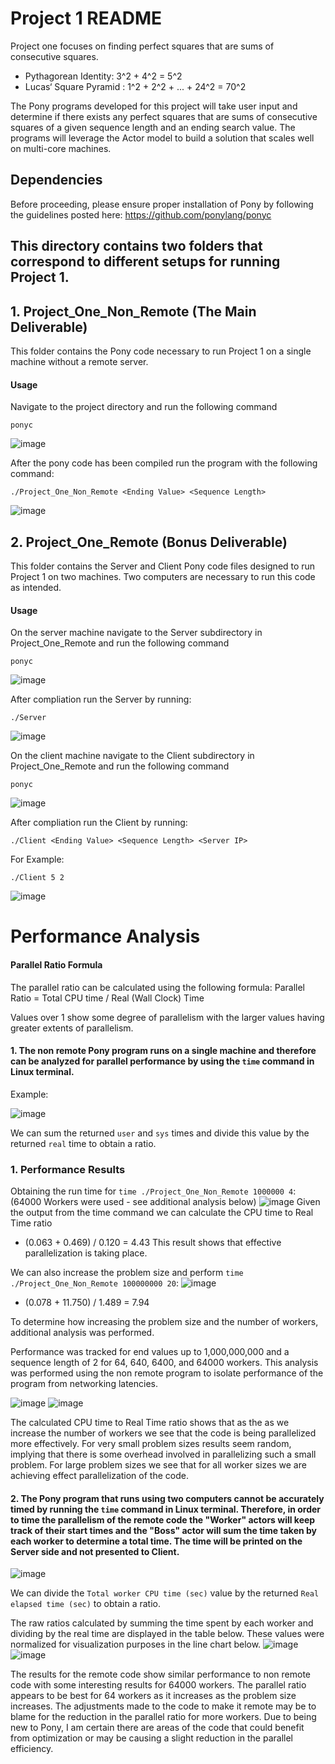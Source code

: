 # Project 1 README
Project one focuses on finding perfect squares that are sums of consecutive
squares. 
* Pythagorean Identity: 3^2 + 4^2 = 5^2
* Lucas‘ Square Pyramid : 1^2 + 2^2 + ... + 24^2 = 70^2

The Pony programs developed for this project will take user input and determine if there exists any perfect squares that are sums of consecutive squares of a given sequence length and an ending search value. The programs will leverage the Actor model to build a solution that scales well on multi-core machines. 


## Dependencies
Before proceeding, please ensure proper installation of Pony by following the guidelines posted here: https://github.com/ponylang/ponyc

## This directory contains two folders that correspond to different setups for running Project 1.
## 1. Project_One_Non_Remote (The Main Deliverable)
This folder contains the Pony code necessary to run Project 1 on a single machine without a remote server.
#### Usage
Navigate to the project directory and run the following command
```
ponyc
```

![image](https://github.com/user-attachments/assets/96939a11-a15e-4c58-92ee-f94f49dc9b0a)


After the pony code has been compiled run the program with the following command:
```
./Project_One_Non_Remote <Ending Value> <Sequence Length>
```

![image](https://github.com/user-attachments/assets/22870936-5b13-43ba-855a-d1e772e55e12)



## 2. Project_One_Remote (Bonus Deliverable)
This folder contains the Server and Client Pony code files designed to run Project 1 on two machines.
Two computers are necessary to run this code as intended. 

#### Usage
On the server machine navigate to the Server subdirectory in Project_One_Remote and run the following command
```
ponyc
```

![image](https://github.com/user-attachments/assets/c473d602-9e5b-4ff2-8820-bd5dc3f3e378)


After compliation run the Server by running:
```
./Server
```

![image](https://github.com/user-attachments/assets/fccd1a04-d155-40af-805c-093b09dbc260)


On the client machine navigate to the Client subdirectory in Project_One_Remote and run the following command
```
ponyc
```

![image](https://github.com/user-attachments/assets/142cc3af-5273-4f9d-bb01-aef3e476c279)


After compliation run the Client by running:
```
./Client <Ending Value> <Sequence Length> <Server IP>
```
For Example:
```
./Client 5 2
```

![image](https://github.com/user-attachments/assets/4bb8f9b1-9e0f-49c5-b6a8-16ab15efc221)



# Performance Analysis
#### Parallel Ratio Formula
The parallel ratio can be calculated using the following formula:
Parallel Ratio = Total CPU time / Real (Wall Clock) Time​

Values over 1 show some degree of parallelism with the larger values having greater extents of parallelism. 

#### 1. The non remote Pony program runs on a single machine and therefore can be analyzed for parallel performance by using the ```time``` command in Linux terminal.
Example:

![image](https://github.com/user-attachments/assets/691d37d0-7061-4f0a-85e8-9d71d0511495)


We can sum the returned ```user``` and ```sys``` times and divide this value by the returned ```real``` time to obtain a ratio.

### 1. Performance Results
Obtaining the run time for ```time ./Project_One_Non_Remote 1000000 4```: (64000 Workers were used - see additional analysis below)
![image](https://github.com/user-attachments/assets/ae08c87a-2461-44c5-bf2e-36b4c49d0674)
Given the output from the time command we can calculate the CPU time to Real Time ratio
* (0.063 + 0.469) / 0.120 = 4.43
This result shows that effective parallelization is taking place.

We can also increase the problem size and perform ```time ./Project_One_Non_Remote 100000000 20```:
![image](https://github.com/user-attachments/assets/c53c6b4a-f689-4258-893f-8d73b6826fe9)
* (0.078 + 11.750) / 1.489 = 7.94

To determine how increasing the problem size and the number of workers, additional analysis was performed. 

Performance was tracked for end values up to 1,000,000,000 and a sequence length of 2 for 64, 640, 6400, and 64000 workers. This analysis was performed using the non remote program to isolate performance of the program from networking latencies. 

![image](https://github.com/user-attachments/assets/709586e9-0f28-4630-95d2-7a8d47316720)
![image](https://github.com/user-attachments/assets/47507e2d-b426-4869-a35c-5d091743fa87)

The calculated CPU time to Real Time ratio shows that as the as we increase the number of workers we see that the code is being parallelized more effectively. For very small problem sizes results seem random, implying that there is some overhead involved in parallelizing such a small problem. For large problem sizes we see that for all worker sizes we are achieving effect parallelization of the code. 

#### 2. The Pony program that runs using two computers cannot be accurately timed by running the ```time``` command in Linux terminal. Therefore, in order to time the parallelism of the remote code the "Worker" actors will keep track of their start times and the "Boss" actor will sum the time taken by each worker to determine a total time. The time will be printed on the Server side and not presented to Client.

![image](https://github.com/user-attachments/assets/35ff838a-c595-451f-9c02-ab7712b3287c)

We can divide the ```Total worker CPU time (sec)``` value by the returned ```Real elapsed time (sec)``` to obtain a ratio.

The raw ratios calculated by summing the time spent by each worker and dividing by the real time are displayed in the table below. These values were normalized for visualization purposes in the line chart below. 
![image](https://github.com/user-attachments/assets/36280f9f-e11a-4ae3-852a-e476e4f48bf3)
![image](https://github.com/user-attachments/assets/356e47cc-83ac-4508-834f-40b147656f52)

The results for the remote code show similar performance to non remote code with some interesting results for 64000 workers. The parallel ratio appears to be best for 64 workers as it increases as the problem size increases. The adjustments made to the code to make it remote may be to blame for the reduction in the parallel ratio for more workers. Due to being new to Pony, I am certain there are areas of the code that could benefit from optimization or may be causing a slight reduction in the parallel efficiency. 
